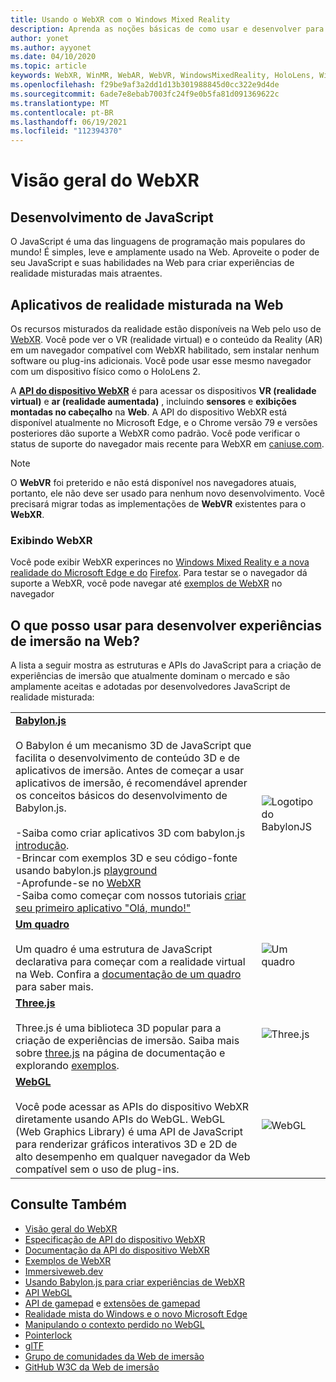 ```yaml
---
title: Usando o WebXR com o Windows Mixed Reality
description: Aprenda as noções básicas de como usar e desenvolver para aplicativos WebXR executados em headsets de imersão de realidade mista do Windows.
author: yonet
ms.author: ayyonet
ms.date: 04/10/2020
ms.topic: article
keywords: WebXR, WinMR, WebAR, WebVR, WindowsMixedReality, HoloLens, Windows Mixed Reality, Web VR, Web XR, Web Mr, Web ar, 360, 360 vídeo, 360 vídeos, 360 Photo, 360 fotos, 360 Content, imersão Web, immersiveweb, IW
ms.openlocfilehash: f29be9af3a2dd1d13b301988845d0cc322e9d4de
ms.sourcegitcommit: 6ade7e8ebab7003fc24f9e0b5fa81d091369622c
ms.translationtype: MT
ms.contentlocale: pt-BR
ms.lasthandoff: 06/19/2021
ms.locfileid: "112394370"
---
```

# <a name="webxr-overview"></a>Visão geral do WebXR

## <a name="javascript-development"></a>Desenvolvimento de JavaScript

O JavaScript é uma das linguagens de programação mais populares do mundo! É simples, leve e amplamente usado na Web. Aproveite o poder de seu JavaScript e suas habilidades na Web para criar experiências de realidade misturadas mais atraentes.

## <a name="mixed-reality-applications-on-the-web"></a>Aplicativos de realidade misturada na Web

Os recursos misturados da realidade estão disponíveis na Web pelo uso de [WebXR](webxr-overview.md). Você pode ver o VR (realidade virtual) e o conteúdo da Reality (AR) em um navegador compatível com WebXR habilitado, sem instalar nenhum software ou plug-ins adicionais. Você pode usar esse mesmo navegador com um dispositivo físico como o HoloLens 2.

A [**API do dispositivo WebXR**](https://www.w3.org/TR/webxr/) é para acessar os dispositivos **VR (realidade virtual)** e **ar (realidade aumentada)** , incluindo **sensores** e **exibições montadas no cabeçalho** na **Web**. A API do dispositivo WebXR está disponível atualmente no Microsoft Edge, e o Chrome versão 79 e versões posteriores dão suporte a WebXR como padrão. Você pode verificar o status de suporte do navegador mais recente para WebXR em [caniuse.com](https://caniuse.com/#search=webxr).

> [!NOTE]
> O **WebVR** foi preterido e não está disponível nos navegadores atuais, portanto, ele não deve ser usado para nenhum novo desenvolvimento. Você precisará migrar todas as implementações de **WebVR** existentes para o **WebXR**.

### <a name="viewing-webxr"></a>Exibindo WebXR

Você pode exibir WebXR experinces no [Windows Mixed Reality e a nova realidade do Microsoft Edge e do](../../whats-new/new-microsoft-edge.md) [Firefox](https://mixedreality.mozilla.org/firefox-reality/).
Para testar se o navegador dá suporte a WebXR, você pode navegar até [exemplos de WebXR](https://immersive-web.github.io/webxr-samples/) no navegador

## <a name="what-can-i-use-to-develop-immersive-web-experiences"></a>O que posso usar para desenvolver experiências de imersão na Web?

A lista a seguir mostra as estruturas e APIs do JavaScript para a criação de experiências de imersão que atualmente dominam o mercado e são amplamente aceitas e adotadas por desenvolvedores JavaScript de realidade misturada:

|  |  |
| --- | --- |
|[**Babylon.js**](https://doc.babylonjs.com/)<br/><br/> O Babylon é um mecanismo 3D de JavaScript que facilita o desenvolvimento de conteúdo 3D e de aplicativos de imersão. Antes de começar a usar aplicativos de imersão, é recomendável aprender os conceitos básicos do desenvolvimento de Babylon.js.<br/><br/>-Saiba como criar aplicativos 3D com babylon.js [introdução](https://doc.babylonjs.com/start).<br/>-Brincar com exemplos 3D e seu código-fonte usando babylon.js [playground](https://doc.babylonjs.com/examples/)<br/>-Aprofunde-se no [WebXR](https://doc.babylonjs.com/divingDeeper/webXR)<br/>-Saiba como começar com nossos tutoriais [criar seu primeiro aplicativo "Olá, mundo!"](tutorials/babylonjs-webxr-helloworld/introduction-01.md)|![Logotipo do BabylonJS](images/babylon.js.example.png) |
|[**Um quadro**](https://aframe.io/) <br/><br/>Um quadro é uma estrutura de JavaScript declarativa para começar com a realidade virtual na Web. Confira a [documentação de um quadro](https://aframe.io/docs/1.2.0/introduction/) para saber mais. |![Um quadro](images/a-frame.example.png)  |
|[**Three.js**](https://threejs.org) <br/><br/>Three.js é uma biblioteca 3D popular para a criação de experiências de imersão. Saiba mais sobre [three.js](https://threejs.org/docs/index.html#manual/en/introduction/Creating-a-scene) na página de documentação e explorando [exemplos](https://threejs.org/examples/#webgl_animation_cloth). |![Three.js](images/three.js.example.png)  |
|[**WebGL**](https://developer.mozilla.org/en-US/docs/Web/API/WebGL_API)  <br/><br/>Você pode acessar as APIs do dispositivo WebXR diretamente usando APIs do WebGL. WebGL (Web Graphics Library) é uma API de JavaScript para renderizar gráficos interativos 3D e 2D de alto desempenho em qualquer navegador da Web compatível sem o uso de plug-ins. |![WebGL](images/webgl.example.png)  |

## <a name="see-also"></a>Consulte Também

* [Visão geral do WebXR](webxr-overview.md)
* [Especificação de API do dispositivo WebXR](https://immersive-web.github.io/webxr/)
* [Documentação da API do dispositivo WebXR](https://developer.mozilla.org/en-US/docs/Web/API/WebXR_Device_API)
* [Exemplos de WebXR](https://immersive-web.github.io/webxr-samples/)
* [Immersiveweb.dev](https://immersiveweb.dev/)
* [Usando Babylon.js para criar experiências de WebXR](https://doc.babylonjs.com/how_to/introduction_to_webxr)
* [API WebGL](/previous-versions/windows/internet-explorer/ie-developer/dev-guides/bg182648(v=vs.85))
* [API de gamepad](https://msdn.microsoft.com/library/dn743630(v=vs.85).aspx) e [extensões de gamepad](https://w3c.github.io/gamepad/extensions.html)
* [Realidade mista do Windows e o novo Microsoft Edge](../../whats-new/new-microsoft-edge.md)
* [Manipulando o contexto perdido no WebGL](https://www.khronos.org/webgl/wiki/HandlingContextLost)
* [Pointerlock](https://www.w3.org/TR/pointerlock/)
* [glTF](https://www.khronos.org/gltf)
* [Grupo de comunidades da Web de imersão](https://www.w3.org/community/immersive-web/)
* [GitHub W3C da Web de imersão](https://github.com/immersive-web)